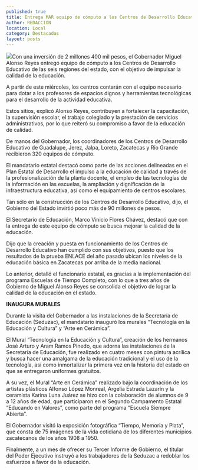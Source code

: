 ```yaml
---
published: true
title: Entrega MAR equipo de cómputo a los Centros de Desarrollo Educativo
author: REDACCION
location: Local
category: Destacadas
layout: posts
---
```


![](http://i.imgur.com/6P74rojm.jpg)Con una inversión de 2 millones 400 mil pesos, el Gobernador Miguel Alonso Reyes entregó equipo de cómputo a los Centros de Desarrollo Educativo de las seis regiones del estado, con el objetivo de impulsar la calidad de la educación.

A partir de este miércoles, los centros contarán con el equipo necesario para dotar a los profesores de espacios dignos y herramientas tecnológicas para el desarrollo de la actividad educativa.

Estos sitios, explicó Alonso Reyes, contribuyen a fortalecer la capacitación, la supervisión escolar, el trabajo colegiado y la prestación de servicios administrativos, por lo que reiteró su compromiso a favor de la educación de calidad.

De manos del Gobernador, los coordinadores de los Centros de Desarrollo Educativo de Guadalupe, Jerez, Jalpa, Loreto, Zacatecas y Río Grande recibieron 320 equipos de cómputo.

El mandatario estatal destacó como parte de las acciones delineadas en el Plan Estatal de Desarrollo el impulso a la educación de calidad a través de la profesionalización de la planta docente, el empleo de las tecnologías de la información en las escuelas, la ampliación y dignificación de la infraestructura educativa, así como el equipamiento de centros escolares.

Tan sólo en la construcción de los Centros de Desarrollo Educativo, dijo, el Gobierno del Estado invirtió poco más de 90 millones de pesos.

El Secretario de Educación, Marco Vinicio Flores Chávez, destacó que con la entrega de este equipo de cómputo se busca mejorar la calidad de la educación.

Dijo que la creación y puesta en funcionamiento de los Centros de Desarrollo Educativo han cumplido con sus objetivos, puesto que los resultados de la prueba ENLACE del año pasado ubican los niveles de la educación básica en Zacatecas por arriba de la media nacional.

Lo anterior, detalló el funcionario estatal, es gracias a la implementación del programa Escuelas de Tiempo Completo, con lo que a tres años de Gobierno de Miguel Alonso Reyes se consolida el objetivo de lograr la calidad de la educación en el estado.

**INAUGURA MURALES**

Durante la visita del Gobernador a las instalaciones de la Secretaría de Educación (Seduzac), el mandatario inauguró los murales “Tecnología en la Educación y Cultura” y “Arte en Cerámica”.

El Mural “Tecnología en la Educación y Cultura”, creación de los hermanos José Arturo y Aram Ramos Pinedo, que adorna las instalaciones de la Secretaría de Educación, fue realizado en cuatro meses con pintura acrílica y busca hacer una amalgama de la educación tradicional y el uso de la tecnología, así como inmortalizar la primera vez en la historia del estado en que se entregaron uniformes gratuitos.

A su vez, el Mural “Arte en Cerámica” realizado bajo la coordinación de los artistas plásticos Alfonso López Monreal, Argelia Estrada Lazarín y la ceramista Karina Luna Juárez se hizo con la colaboración de alumnos de 9 a 12 años de edad, que participaron en el Segundo Campamento Estatal “Educando en Valores”, como parte del programa “Escuela Siempre Abierta”.

El Gobernador visitó la exposición fotográfica “Tiempo, Memoria y Plata”, que consta de 75 imágenes  de la vida cotidiana de los diferentes municipios zacatecanos de los años 1908 a 1950.

Finalmente, a un mes de ofrecer su Tercer Informe de Gobierno, el titular del Poder Ejecutivo instruyó a los trabajadores de la Seduzac a redoblar los esfuerzos a favor de la educación.

